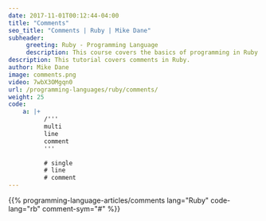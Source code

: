 ```yaml
---
date: 2017-11-01T00:12:44-04:00
title: "Comments"
seo_title: "Comments | Ruby | Mike Dane"
subheader:
     greeting: Ruby - Programming Language
     description: This course covers the basics of programming in Ruby. Work your way through the videos/articles and I'll teach you everything you need to know to start your programming journey!
description: This tutorial covers comments in Ruby.
author: Mike Dane
image: comments.png
video: 7wbX3OMgqn0
url: /programming-languages/ruby/comments/
weight: 25
code:
    a: |+
          /'''
          multi
          line
          comment
          '''

          # single
          # line
          # comment 
---
```


{{% programming-language-articles/comments lang="Ruby" code-lang="rb" comment-sym="#" %}}

